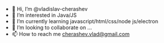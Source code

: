 - 👋 Hi, I’m @vladislav-cherashev 
- 👀 I’m interested in Java/JS
- 🌱 I’m currently learning javascript/html/css/node js/electron
- 💞️ I’m looking to collaborate on ...
- 📫 How to reach me cherashev.vlad@gmail.com
<!---
vladislav-cherashev/vladislav-cherashev is a ✨ special ✨ repository because its `README.md` (this file) appears on your GitHub profile.
You can click the Preview link to take a look at your changes.
--->
